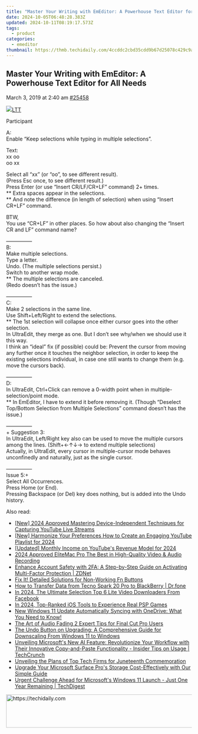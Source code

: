```yaml
---
title: "Master Your Writing with EmEditor: A Powerhouse Text Editor for All Needs"
date: 2024-10-05T06:48:28.383Z
updated: 2024-10-11T08:19:17.573Z
tags:
  - product
categories:
  - emeditor
thumbnail: https://thmb.techidaily.com/4ccddc2cbd35cdd9b67d25078c429c9af70b9857f2a9c36b863ed5899c4ce463.jpg
---
```


## Master Your Writing with EmEditor: A Powerhouse Text Editor for All Needs

March 3, 2019 at 2:40 am [#25458](https://tools.techidaily.com/emeditor/products/) 

[![](https://secure.gravatar.com/avatar/b873808416c17f967acca86a789d0ab1?s=80&d=identicon&r=g)LTT](https://www.emeditor.com/forums/users/LTT/ "View LTT's profile")

Participant

A:  
 Enable “Keep selections while typing in multiple selections”.

Text:  
 xx oo  
 oo xx

Select all “xx” (or “oo”, to see different result).  
 (Press Esc once, to see different result.)  
 Press Enter (or use “Insert CR/LF/CR+LF” command) 2+ times.  
 \*\* Extra spaces appear in the selections.  
 \*\* And note the difference (in length of selection) when using “Insert CR+LF” command.

BTW,  
 You use “CR+LF” in other places. So how about also changing the “Insert CR and LF” command name?

—————  
 B:  
 Make multiple selections.  
 Type a letter.  
 Undo. (The multiple selections persist.)  
 Switch to another wrap mode.  
 \*\* The multiple selections are canceled.  
 (Redo doesn’t has the issue.)

—————  
 C:  
 Make 2 selections in the same line.  
 Use Shift+Left/Right to extend the selections.  
 \*\* The 1st selection will collapse once either cursor goes into the other selection.  
 In UltraEdit, they merge as one. But I don’t see why/when we should use it this way.  
 I think an “ideal” fix (if possible) could be: Prevent the cursor from moving any further once it touches the neighbor selection, in order to keep the existing selections individual, in case one still wants to change them (e.g. move the cursors back).

—————  
 D:  
 In UltraEdit, Ctrl+Click can remove a 0-width point when in multiple-selection/point mode.  
 \*\* In EmEditor, I have to extend it before removing it. (Though “Deselect Top/Bottom Selection from Multiple Selections” command doesn’t has the issue.)

—————  
 \+ Suggestion 3:  
 In UltraEdit, Left/Right key also can be used to move the multiple cursors among the lines. (Shift+←↑↓→ to extend multiple selections)  
 Actually, in UltraEdit, every cursor in multiple-cursor mode behaves unconfinedly and naturally, just as the single cursor.

—————  
 Issue 5:+  
 Select All Occurrences.  
 Press Home (or End).  
 Pressing Backspace (or Del) key does nothing, but is added into the Undo history.

<ins class="adsbygoogle"
     style="display:block"
     data-ad-format="autorelaxed"
     data-ad-client="ca-pub-7571918770474297"
     data-ad-slot="1223367746"></ins>

<ins class="adsbygoogle"
     style="display:block"
     data-ad-client="ca-pub-7571918770474297"
     data-ad-slot="8358498916"
     data-ad-format="auto"
     data-full-width-responsive="true"></ins>

<span class="atpl-alsoreadstyle">Also read:</span>
<div><ul>
<li><a href="https://video-screen-grab.techidaily.com/new-2024-approved-mastering-device-independent-techniques-for-capturing-youtube-live-streams/"><u>[New] 2024 Approved Mastering Device-Independent Techniques for Capturing YouTube Live Streams</u></a></li>
<li><a href="https://youtube-zero.techidaily.com/armonize-your-preferences-how-to-create-an-engaging-youtube-playlist-for-2024/"><u>[New] Harmonize Your Preferences How to Create an Engaging YouTube Playlist for 2024</u></a></li>
<li><a href="https://youtube-data.techidaily.com/ed-monthly-income-on-youtubes-revenue-model-for-2024/"><u>[Updated] Monthly Income on YouTube's Revenue Model for 2024</u></a></li>
<li><a href="https://screen-capture.techidaily.com/2024-approved-elitemac-pro-the-best-in-high-quality-video-and-audio-recording/"><u>2024 Approved EliteMac Pro The Best in High-Quality Video & Audio Recording</u></a></li>
<li><a href="https://win-guides.techidaily.com/enhance-account-safety-with-2fa-a-step-by-step-guide-on-activating-multi-factor-protection-zdnet/"><u>Enhance Account Safety with 2FA: A Step-by-Step Guide on Activating Multi-Factor Protection | ZDNet</u></a></li>
<li><a href="https://win-howtos.techidaily.com/fix-it-detailed-solutions-for-non-working-fn-buttons/"><u>Fix It! Detailed Solutions for Non-Working Fn Buttons</u></a></li>
<li><a href="https://android-transfer.techidaily.com/how-to-transfer-data-from-tecno-spark-20-pro-to-blackberry-drfone-by-drfone-transfer-from-android-transfer-from-android/"><u>How to Transfer Data from Tecno Spark 20 Pro to BlackBerry | Dr.fone</u></a></li>
<li><a href="https://facebook-video-recording.techidaily.com/in-2024-the-ultimate-selection-top-6-lite-video-downloaders-from-facebook/"><u>In 2024, The Ultimate Selection Top 6 Lite Video Downloaders From Facebook</u></a></li>
<li><a href="https://remote-screen-capture.techidaily.com/in-2024-top-ranked-ios-tools-to-experience-real-psp-games/"><u>In 2024, Top-Ranked iOS Tools to Experience Real PSP Games</u></a></li>
<li><a href="https://win-guides.techidaily.com/new-windows-11-update-automatically-syncing-with-onedrive-what-you-need-to-know/"><u>New Windows 11 Update Automatically Syncing with OneDrive: What You Need to Know!</u></a></li>
<li><a href="https://ai-vdieo-software.techidaily.com/the-art-of-audio-fading-2-expert-tips-for-final-cut-pro-users/"><u>The Art of Audio Fading 2 Expert Tips for Final Cut Pro Users</u></a></li>
<li><a href="https://win-guides.techidaily.com/the-undo-button-on-upgrading-a-comprehensive-guide-for-downscaling-from-windows-11-to-windows/"><u>The Undo Button on Upgrading: A Comprehensive Guide for Downscaling From Windows 11 to Windows</u></a></li>
<li><a href="https://win-guides.techidaily.com/unveiling-microsofts-new-ai-feature-revolutionize-your-workflow-with-their-innovative-copy-and-paste-functionality-insider-tips-on-usage-techcrunch/"><u>Unveiling Microsoft's New AI Feature: Revolutionize Your Workflow with Their Innovative Copy-and-Paste Functionality - Insider Tips on Usage | TechCrunch</u></a></li>
<li><a href="https://win-guides.techidaily.com/unveiling-the-plans-of-top-tech-firms-for-juneteenth-commemoration/"><u>Unveiling the Plans of Top Tech Firms for Juneteenth Commemoration</u></a></li>
<li><a href="https://win-guides.techidaily.com/upgrade-your-microsoft-surface-pros-storage-cost-effectively-with-our-simple-guide/"><u>Upgrade Your Microsoft Surface Pro's Storage Cost-Effectively with Our Simple Guide</u></a></li>
<li><a href="https://win-guides.techidaily.com/urgent-challenge-ahead-for-microsofts-windows-11-launch-just-one-year-remaining-techdigest/"><u>Urgent Challenge Ahead for Microsoft's Windows 11 Launch - Just One Year Remaining | TechDigest</u></a></li>
</ul></div>

<!-- affiliate ads begin -->
<a href="https://appsumo.8odi.net/c/5597632/2043603/7443" target="_top" id="2043603">
  <img src="//a.impactradius-go.com/display-ad/7443-2043603" border="0" alt="https://techidaily.com" width="728" height="90"/>
</a>
<img height="0" width="0" src="https://appsumo.8odi.net/i/5597632/2043603/7443" style="position:absolute;visibility:hidden;" border="0" />
<!-- affiliate ads end -->

